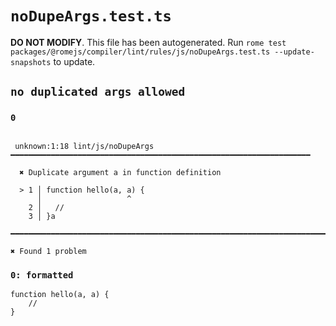 # `noDupeArgs.test.ts`

**DO NOT MODIFY**. This file has been autogenerated. Run `rome test packages/@romejs/compiler/lint/rules/js/noDupeArgs.test.ts --update-snapshots` to update.

## `no duplicated args allowed`

### `0`

```

 unknown:1:18 lint/js/noDupeArgs ━━━━━━━━━━━━━━━━━━━━━━━━━━━━━━━━━━━━━━━━━━━━━━━━━━━━━━━━━━━━━━━━━━━

  ✖ Duplicate argument a in function definition

  > 1 │ function hello(a, a) {
      │                   ^
    2 │   //
    3 │ }a

━━━━━━━━━━━━━━━━━━━━━━━━━━━━━━━━━━━━━━━━━━━━━━━━━━━━━━━━━━━━━━━━━━━━━━━━━━━━━━━━━━━━━━━━━━━━━━━━━━━━

✖ Found 1 problem

```

### `0: formatted`

```
function hello(a, a) {
	//
}

```
